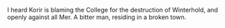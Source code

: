 I heard Korir is blaming the College for the destruction of Winterhold, and openly against all Mer. A bitter man, 
residing in a broken town.

